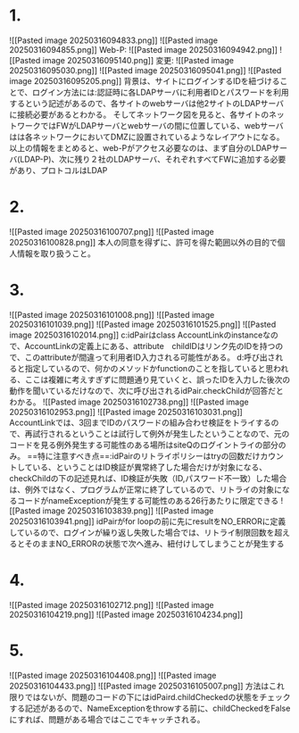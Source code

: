 # 1.
![[Pasted image 20250316094833.png]]
![[Pasted image 20250316094855.png]]
Web-P:
![[Pasted image 20250316094942.png]]
![[Pasted image 20250316095140.png]]
変更:
![[Pasted image 20250316095030.png]]
![[Pasted image 20250316095041.png]]
![[Pasted image 20250316095205.png]]
背景は、サイトにログインするIDを紐づけることで、ログイン方法には:認証時に各LDAPサーバに利用者IDとパスワードを利用するという記述があるので、各サイトのwebサーバは他2サイトのLDAPサーバに接続必要があるとわかる。
そしてネットワーク図を見ると、各サイトのネットワークではFWがLDAPサーバとwebサーバの間に位置している、webサーバはは各ネットワークにおいてDMZに設置されているようなレイアウトになる。
以上の情報をまとめると、web-Pがアクセス必要なのは、まず自分のLDAPサーバ(LDAP-P)、次に残り２社のLDAPサーバ、それぞれすべてFWに追加する必要があり、プロトコルはLDAP

# 2.
![[Pasted image 20250316100707.png]]
![[Pasted image 20250316100828.png]]
本人の同意を得ずに、許可を得た範囲以外の目的で個人情報を取り扱うこと。

# 3.
![[Pasted image 20250316101008.png]]
![[Pasted image 20250316101039.png]]
![[Pasted image 20250316101525.png]]
![[Pasted image 20250316102014.png]]
c:idPairはclass AccountLinkのinstanceなので、AccountLinkの定義上にある、attribute　childIDはリンク先のIDを持つので、このattributeが間違って利用者ID入力される可能性がある。
d:呼び出されると指定しているので、何かのメソッドかfunctionのことを指していると思われる、ここは複雑に考えすぎずに問題通り見ていくと、誤ったIDを入力した後次の動作を聞いているだけなので、次に呼び出されるidPair.checkChildが回答だとわかる。
![[Pasted image 20250316102738.png]]
![[Pasted image 20250316102953.png]]
![[Pasted image 20250316103031.png]]
AccountLinkでは、3回までIDのパスワードの組み合わせ検証をトライするので、再試行されるということは試行して例外が発生したということなので、元のコードを見る例外発生する可能性のある場所はsiteQのログイントライの部分のみ。
==特に注意すべき点==:idPairのリトライポリシーはtryの回数だけカウントしている、ということはID検証が異常終了した場合だけが対象になる、checkChildの下の記述見れば、ID検証が失敗（ID,パスワード不一致）した場合は、例外ではなく、プログラムが正常に終了しているので、リトライの対象になるコードがnameExceptionが発生する可能性のある26行あたりに限定できる
![[Pasted image 20250316103839.png]]
![[Pasted image 20250316103941.png]]
idPairがfor loopの前に先にresultをNO_ERRORに定義しているので、ログインが繰り返し失敗した場合では、リトライ制限回数を超えるとそのままNO_ERRORの状態で次へ進み、紐付けしてしまうことが発生する

# 4.
![[Pasted image 20250316102712.png]]
![[Pasted image 20250316104219.png]]
![[Pasted image 20250316104234.png]]

# 5.
![[Pasted image 20250316104408.png]]
![[Pasted image 20250316104433.png]]
![[Pasted image 20250316105007.png]]
方法はこれ限りではないが、問題のコードの下にはidPaird.childCheckedの状態をチェックする記述があるので、NameExceptionをthrowする前に、childCheckedをFalseにすれば、問題がある場合ではここでキャッチされる。
